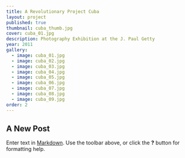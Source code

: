 ```yaml
---
title: A Revolutionary Project Cuba
layout: project
published: true
thumbnail: cuba_thumb.jpg
cover: cuba_01.jpg
description: Photography Exhibition at the J. Paul Getty
year: 2011
gallery: 
  - image: cuba_01.jpg
  - image: cuba_02.jpg
  - image: cuba_03.jpg
  - image: cuba_04.jpg
  - image: cuba_05.jpg
  - image: cuba_06.jpg
  - image: cuba_07.jpg
  - image: cuba_08.jpg
  - image: cuba_09.jpg
order: 2
---
```



## A New Post

Enter text in [Markdown](http://daringfireball.net/projects/markdown/). Use the toolbar above, or click the **?** button for formatting help.
